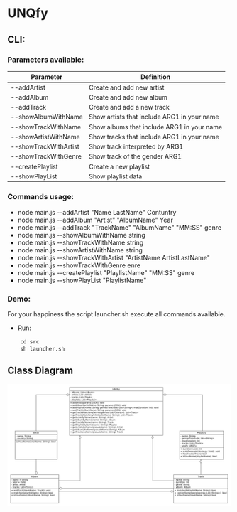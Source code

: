 # UNQfy #

## CLI:


### Parameters available: ###

Parameter                | Definition
------------------------ | -------------------------------------------
--addArtist              | Create and add new artist                  
--addAlbum               | Create and add new album                   
--addTrack               | Create and add a new track                 
--showAlbumWithName      | Show artists that include ARG1 in your name
--showTrackWithName      | Show albums that include ARG1 in your name 
--showArtistWithName     | Show tracks that include ARG1 in your name 
--showTrackWithArtist    | Show track interpreted by ARG1             
--showTrackWithGenre     | Show track of the gender ARG1              
--createPlaylist         | Create a new playlist                      
--showPlayList           | Show playlist data                         


### Commands usage: ###

* node main.js --addArtist "Name LastName" Contuntry
* node main.js --addAlbum "Artist" "AlbumName" Year
* node main.js --addTrack  "TrackName" "AlbumName" "MM:SS" genre
* node main.js --showAlbumWithName string
* node main.js --showTrackWithName string
* node main.js --showArtistWithName string
* node main.js --showTrackWithArtist "ArtistName ArtistLastName"
* node main.js --showTrackWithGenre enre
* node main.js --createPlaylist "PlaylistName" "MM:SS" genre
* node main.js --showPlayList "PlaylistName"

### Demo: ###
For your happiness the script launcher.sh execute all commands available. 
 * Run:
``` 
    cd src
    sh launcher.sh
``` 

## Class Diagram ##

![classDiagram](doc/classDiagram.jpg)
